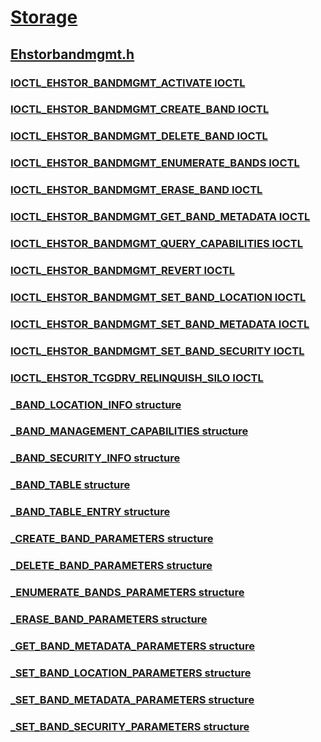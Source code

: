 # [Storage](../_storage/index.md)
## [Ehstorbandmgmt.h](index.md)
### [IOCTL_EHSTOR_BANDMGMT_ACTIVATE IOCTL](../ehstorbandmgmt/ni-ehstorbandmgmt-ioctl_ehstor_bandmgmt_activate.md)
### [IOCTL_EHSTOR_BANDMGMT_CREATE_BAND IOCTL](../ehstorbandmgmt/ni-ehstorbandmgmt-ioctl_ehstor_bandmgmt_create_band.md)
### [IOCTL_EHSTOR_BANDMGMT_DELETE_BAND IOCTL](../ehstorbandmgmt/ni-ehstorbandmgmt-ioctl_ehstor_bandmgmt_delete_band.md)
### [IOCTL_EHSTOR_BANDMGMT_ENUMERATE_BANDS IOCTL](../ehstorbandmgmt/ni-ehstorbandmgmt-ioctl_ehstor_bandmgmt_enumerate_bands.md)
### [IOCTL_EHSTOR_BANDMGMT_ERASE_BAND IOCTL](../ehstorbandmgmt/ni-ehstorbandmgmt-ioctl_ehstor_bandmgmt_erase_band.md)
### [IOCTL_EHSTOR_BANDMGMT_GET_BAND_METADATA IOCTL](../ehstorbandmgmt/ni-ehstorbandmgmt-ioctl_ehstor_bandmgmt_get_band_metadata.md)
### [IOCTL_EHSTOR_BANDMGMT_QUERY_CAPABILITIES IOCTL](../ehstorbandmgmt/ni-ehstorbandmgmt-ioctl_ehstor_bandmgmt_query_capabilities.md)
### [IOCTL_EHSTOR_BANDMGMT_REVERT IOCTL](../ehstorbandmgmt/ni-ehstorbandmgmt-ioctl_ehstor_bandmgmt_revert.md)
### [IOCTL_EHSTOR_BANDMGMT_SET_BAND_LOCATION IOCTL](../ehstorbandmgmt/ni-ehstorbandmgmt-ioctl_ehstor_bandmgmt_set_band_location.md)
### [IOCTL_EHSTOR_BANDMGMT_SET_BAND_METADATA IOCTL](../ehstorbandmgmt/ni-ehstorbandmgmt-ioctl_ehstor_bandmgmt_set_band_metadata.md)
### [IOCTL_EHSTOR_BANDMGMT_SET_BAND_SECURITY IOCTL](../ehstorbandmgmt/ni-ehstorbandmgmt-ioctl_ehstor_bandmgmt_set_band_security.md)
### [IOCTL_EHSTOR_TCGDRV_RELINQUISH_SILO IOCTL](../ehstorbandmgmt/ni-ehstorbandmgmt-ioctl_ehstor_tcgdrv_relinquish_silo.md)
### [_BAND_LOCATION_INFO structure](../ehstorbandmgmt/ns-ehstorbandmgmt-_band_location_info.md)
### [_BAND_MANAGEMENT_CAPABILITIES structure](../ehstorbandmgmt/ns-ehstorbandmgmt-_band_management_capabilities.md)
### [_BAND_SECURITY_INFO structure](../ehstorbandmgmt/ns-ehstorbandmgmt-_band_security_info.md)
### [_BAND_TABLE structure](../ehstorbandmgmt/ns-ehstorbandmgmt-_band_table.md)
### [_BAND_TABLE_ENTRY structure](../ehstorbandmgmt/ns-ehstorbandmgmt-_band_table_entry.md)
### [_CREATE_BAND_PARAMETERS structure](../ehstorbandmgmt/ns-ehstorbandmgmt-_create_band_parameters.md)
### [_DELETE_BAND_PARAMETERS structure](../ehstorbandmgmt/ns-ehstorbandmgmt-_delete_band_parameters.md)
### [_ENUMERATE_BANDS_PARAMETERS structure](../ehstorbandmgmt/ns-ehstorbandmgmt-_enumerate_bands_parameters.md)
### [_ERASE_BAND_PARAMETERS structure](../ehstorbandmgmt/ns-ehstorbandmgmt-_erase_band_parameters.md)
### [_GET_BAND_METADATA_PARAMETERS structure](../ehstorbandmgmt/ns-ehstorbandmgmt-_get_band_metadata_parameters.md)
### [_SET_BAND_LOCATION_PARAMETERS structure](../ehstorbandmgmt/ns-ehstorbandmgmt-_set_band_location_parameters.md)
### [_SET_BAND_METADATA_PARAMETERS structure](../ehstorbandmgmt/ns-ehstorbandmgmt-_set_band_metadata_parameters.md)
### [_SET_BAND_SECURITY_PARAMETERS structure](../ehstorbandmgmt/ns-ehstorbandmgmt-_set_band_security_parameters.md)
